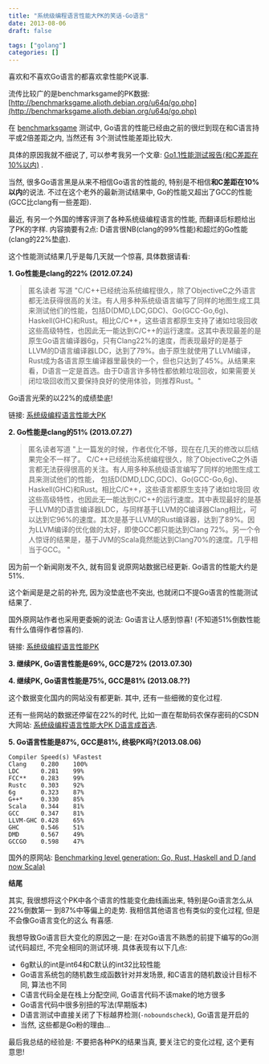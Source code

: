 ```yaml
---
title: "系统级编程语言性能大PK的笑话-Go语言"
date: 2013-08-06
draft: false

tags: ["golang"]
categories: []
---
```


喜欢和不喜欢Go语言的都喜欢拿性能PK说事.

流传比较广的是benchmarksgame的PK数据: [http://benchmarksgame.alioth.debian.org/u64q/go.php](http://benchmarksgame.alioth.debian.org/u64q/go.php)

在 [benchmarksgame](http://benchmarksgame.alioth.debian.org/u64q/go.php)
测试中, Go语言的性能已经由之前的很烂到现在和C语言持平或2倍差距之内, 当然还有
3个测试性能差距比较大.

具体的原因我就不细说了, 可以参考我另一个文章: [Go1.1性能测试报告(和C差距在10%以内)](http://my.oschina.net/chai2010/blog/130859) .

当然, 很多Go语言黑是从来不相信Go语言的性能的, 特别是不相信**和C差距在10%以内**的说法.
不过在这个老外的最新测试结果中, Go的性能又超出了GCC的性能(GCC比clang有一些差距).

最近, 有另一个外国的博客评测了各种系统级编程语言的性能, 而翻译后标题给出了PK的字样.
内容摘要有2点: D语言很NB(clang的99%性能)和超烂的Go性能(clang的22%垫底).

这个性能测试结果几乎是每几天就一个惊喜, 具体数据请看:

**1. Go性能是clang的22% (2012.07.24)**

> 匿名读者 写道
"C/C++已经统治系统编程很久，除了ObjectiveC之外语言都无法获得很高的关注。有人用多种系统级语言编写了同样的地图生成工具来测试他们的性能，包括D(DMD,LDC,GDC)、Go(GCC-Go,6g)、Haskell(GHC)和Rust。相比C/C++，这些语言都原生支持了诸如垃圾回收这些高级特性，也因此无一能达到C/C++的运行速度。这其中表现最差的是原生Go语言编译器6g，只有Clang22%的速度，而表现最好的是基于LLVM的D语言编译器LDC，达到了79%。由于原生就使用了LLVM编译，Rust成为各语言原生编译器里最快的一个，但也只达到了45%。从结果来看，D语言一定是首选。由于D语言许多特性都依赖垃圾回收，如果需要关闭垃圾回收而又要保持良好的使用体验，则推荐Rust。"

Go语言光荣的以22%的成绩垫底!

链接: [系统级编程语言性能大PK](http://www.solidot.org/story?sid=35724)

**2. Go性能是clang的51% (2013.07.27)**

> 匿名读者写道 "上一篇发的时候，作者优化不够，现在在几天的修改以后结果完全不一样了。
C/C++已经统治系统编程很久，除了ObjectiveC之外语言都无法获得很高的关注。有人用多种系统级语言编写了同样的地图生成工具来测试他们的性能， 包括D(DMD,LDC,GDC)、Go(GCC-Go,6g)、Haskell(GHC)和Rust。相比C/C++，这些语言都原生支持了诸如垃圾回 收这些高级特性，也因此无一能达到C/C++的运行速度。其中表现最好的是基于LLVM的D语言编译器LDC，与同样基于LLVM的C编译器Clang相比，可以达到它96%的速度。其次是基于LLVM的Rust编译器，达到了89%。因为LLVM编译的优化做的太好，即使GCC都只能达到Clang 72%。另一个令人惊讶的结果是，基于JVM的Scala竟然能达到Clang70%的速度。几乎相当于GCC。 "

因为前一个新闻刚发不久, 就有回复说原网站数据已经更新. Go语言的性能大约是51%.

这个新闻是是之前的补充, 因为没垫底也不突出, 也就闭口不提Go语言的性能测试结果了.

国外原网站作者也采用更委婉的说法: Go语言让人感到惊喜! (不知道51%倒数性能有什么值得作者惊喜的).

链接: [系统级编程语言性能PK](http://www.solidot.org/story?sid=35754)

**3. 继续PK, Go语言性能是69%, GCC是72% (2013.07.30)**

**4. 继续PK, Go语言性能是75%, GCC是81% (2013.08.??)**

这个数据变化国内的网站没有都更新. 其中, 还有一些细微的变化过程.

还有一些网站的数据还停留在22%的时代, 比如一直在帮助码农保存密码的CSDN大网站:
[系统级编程语言性能大PK D语言成首选](http://www.csdn.net/article/2013-07-25/2816347-benchmarking-level-generation-go-rust-haskell-and-d).

**5. Go语言性能是87%, GCC是81%, 终极PK吗?(2013.08.06)**

	Compiler Speed(s) %Fastest
	Clang    0.280    100%
	LDC      0.281    99%
	FCC**    0.283    99%
	Rustc    0.303    92%
	6g       0.323    87%
	G++*     0.330    85%
	Scala    0.344    81%
	GCC      0.347    81%
	LLVM-GHC 0.428    65%
	GHC      0.546    51%
	DMD      0.567    49%
	GCCGO    0.598    47%

国外的原网站: [Benchmarking level generation: Go, Rust, Haskell and D (and now Scala)](http://togototo.wordpress.com/2013/07/23/benchmarking-level-generation-go-rust-haskell-and-d/)

**结尾**

其实, 我很想将这个PK中各个语言的性能变化曲线画出来, 特别是Go语言怎么从22%倒数第一
到87%中等偏上的走势. 我相信其他语言也有类似的变化过程, 但是不会像Go语言变化的这么
有喜感.

我想导致Go语言巨大变化的原因之一是: 在对Go语言不熟悉的前提下编写的Go测试代码超烂,
不完全相同的测试环境. 具体表现有以下几点:

 - 6g默认的int是int64和C默认的int32比较性能
 - Go语言系统包的随机数生成函数针对并发场景, 和C语言的随机数设计目标不同, 算法也不同
 - C语言代码全是在栈上分配空间, Go语言代码不该make的地方很多
 - Go语言代码中很多别扭的写法(早期版本)
 - D语言测试中直接关闭了下标越界检测(`-noboundscheck`), Go语言是开启的
 - 当然, 这些都是Go粉的理由...

最后我总结的经验是: 不要把各种PK的结果当真, 要关注它的变化过程, 这个更有意思!

